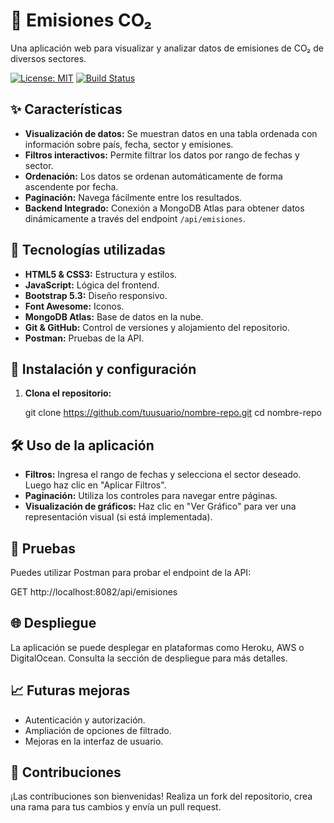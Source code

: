 # 🚀 Emisiones CO₂

Una aplicación web para visualizar y analizar datos de emisiones de CO₂ de diversos sectores.

[![License: MIT](https://img.shields.io/badge/License-MIT-yellow.svg)](LICENSE)
[![Build Status](https://img.shields.io/badge/build-passing-brightgreen.svg)]()

## ✨ Características

- **Visualización de datos:** Se muestran datos en una tabla ordenada con información sobre país, fecha, sector y emisiones.
- **Filtros interactivos:** Permite filtrar los datos por rango de fechas y sector.
- **Ordenación:** Los datos se ordenan automáticamente de forma ascendente por fecha.
- **Paginación:** Navega fácilmente entre los resultados.
- **Backend Integrado:** Conexión a MongoDB Atlas para obtener datos dinámicamente a través del endpoint `/api/emisiones`.

## 🔧 Tecnologías utilizadas

- **HTML5 & CSS3:** Estructura y estilos.
- **JavaScript:** Lógica del frontend.
- **Bootstrap 5.3:** Diseño responsivo.
- **Font Awesome:** Iconos.
- **MongoDB Atlas:** Base de datos en la nube.
- **Git & GitHub:** Control de versiones y alojamiento del repositorio.
- **Postman:** Pruebas de la API.

## 🚀 Instalación y configuración

1. **Clona el repositorio:**
   
   git clone https://github.com/tuusuario/nombre-repo.git
   cd nombre-repo

 ## 🛠️ Uso de la aplicación

- **Filtros:** Ingresa el rango de fechas y selecciona el sector deseado. Luego haz clic en "Aplicar Filtros".
- **Paginación:** Utiliza los controles para navegar entre páginas.
- **Visualización de gráficos:** Haz clic en "Ver Gráfico" para ver una representación visual (si está implementada).

## 🧪 Pruebas

Puedes utilizar Postman para probar el endpoint de la API:

GET http://localhost:8082/api/emisiones

## 🌐 Despliegue

La aplicación se puede desplegar en plataformas como Heroku, AWS o DigitalOcean. Consulta la sección de despliegue para más detalles.

## 📈 Futuras mejoras

- Autenticación y autorización.
- Ampliación de opciones de filtrado.
- Mejoras en la interfaz de usuario.

## 🤝 Contribuciones

¡Las contribuciones son bienvenidas! Realiza un fork del repositorio, crea una rama para tus cambios y envía un pull request.
